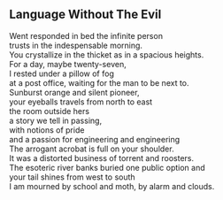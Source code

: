 Language Without The Evil
-------------------------
Went responded in bed the infinite person  
trusts in the indespensable morning.  
You crystallize in the thicket as in a spacious heights.  
For a day, maybe twenty-seven,  
I rested under a pillow of fog  
at a post office, waiting for the man to be next to.  
Sunburst orange and silent pioneer,  
your eyeballs travels from north to east  
the room outside hers  
a story we tell in passing,  
with notions of pride  
and a passion for engineering and engineering  
The arrogant acrobat is full on your shoulder.  
It was a distorted business of torrent and roosters.  
The esoteric river banks buried one public option and  
your tail shines from west to south  
I am mourned by school and moth, by alarm and clouds.  
